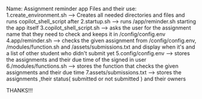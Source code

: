 Name: Assignment reminder app 
Files and their use:
1.create_environment.sh --> Creates all needed directories and files and runs copilot_shell_script after 
2.startup.sh --> runs /app/reminder.sh starting the app itself
3.copilot_shell_script.sh --> asks the user for the assignment name that they need to check and keeps it in /config/config.env
4.app/reminder.sh --> checks the given assignment from /config/config.env, /modules/function.sh and /assets/submissions.txt and display when it's and a list of other student who didn't submit yet
5.config/config.env --> stores the assignments and their due time of the signed in user
6./modules/functions.sh --> stores the function that checks the given assignments and their due time
7.assets/submissions.txt --> stores the assignments ,their status( submitted or not submitted ) and their owners

THANKS!!!
